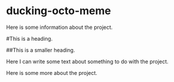 # ducking-octo-meme

Here is some information about the project.

#This is a heading.

##This is a smaller heading.

Here I can write some text about something to do with the project.

Here is some more about the project.
